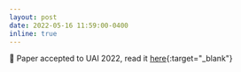 ```yaml
---
layout: post
date: 2022-05-16 11:59:00-0400
inline: true
---
```

🎉 Paper accepted to UAI 2022, read it [here](https://arxiv.org/pdf/2106.10905.pdf){:target="\_blank"}
